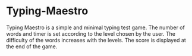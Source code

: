 # Typing-Maestro
Typing Maestro is a simple and minimal typing test game. The number of words and timer is set according to the level chosen by the user. The difficulty of the words increases with the levels. The score is displayed at the end of the game.


